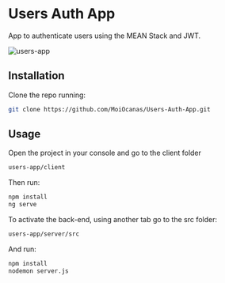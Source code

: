 # Users Auth App
App to authenticate users using the MEAN Stack and JWT.

![users-app](https://user-images.githubusercontent.com/40370334/79811902-e7e45a00-833c-11ea-9691-8247c6e7c73c.PNG)

## Installation

Clone the repo running:

```bash
git clone https://github.com/MoiOcanas/Users-Auth-App.git
```

## Usage

Open the project in your console and go to the client folder

```bash
users-app/client
```
Then run:

```bash
npm install
ng serve
```
To activate the back-end, using another tab go to the src folder:

```bash
users-app/server/src
```
And run:

```bash
npm install
nodemon server.js
```
